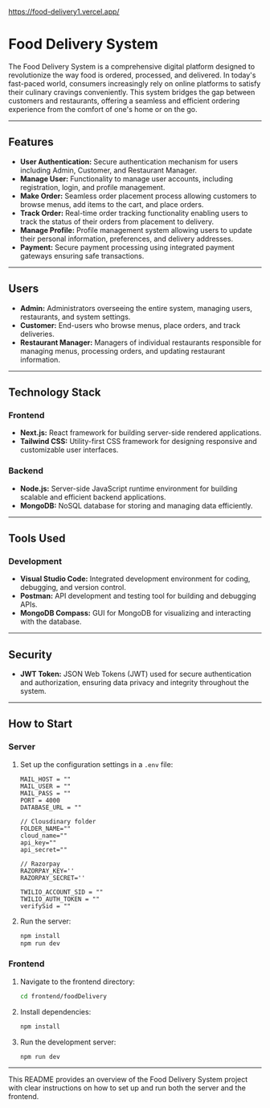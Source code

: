 https://food-delivery1.vercel.app/
# Food Delivery System

The Food Delivery System is a comprehensive digital platform designed to revolutionize the way food is ordered, processed, and delivered. In today's fast-paced world, consumers increasingly rely on online platforms to satisfy their culinary cravings conveniently. This system bridges the gap between customers and restaurants, offering a seamless and efficient ordering experience from the comfort of one's home or on the go.

---

## Features

- **User Authentication:** Secure authentication mechanism for users including Admin, Customer, and Restaurant Manager.
- **Manage User:** Functionality to manage user accounts, including registration, login, and profile management.
- **Make Order:** Seamless order placement process allowing customers to browse menus, add items to the cart, and place orders.
- **Track Order:** Real-time order tracking functionality enabling users to track the status of their orders from placement to delivery.
- **Manage Profile:** Profile management system allowing users to update their personal information, preferences, and delivery addresses.
- **Payment:** Secure payment processing using integrated payment gateways ensuring safe transactions.

---

## Users

- **Admin:** Administrators overseeing the entire system, managing users, restaurants, and system settings.
- **Customer:** End-users who browse menus, place orders, and track deliveries.
- **Restaurant Manager:** Managers of individual restaurants responsible for managing menus, processing orders, and updating restaurant information.

---

## Technology Stack

### Frontend
- **Next.js:** React framework for building server-side rendered applications.
- **Tailwind CSS:** Utility-first CSS framework for designing responsive and customizable user interfaces.

### Backend
- **Node.js:** Server-side JavaScript runtime environment for building scalable and efficient backend applications.
- **MongoDB:** NoSQL database for storing and managing data efficiently.

---

## Tools Used

### Development
- **Visual Studio Code:** Integrated development environment for coding, debugging, and version control.
- **Postman:** API development and testing tool for building and debugging APIs.
- **MongoDB Compass:** GUI for MongoDB for visualizing and interacting with the database.

---

## Security
- **JWT Token:** JSON Web Tokens (JWT) used for secure authentication and authorization, ensuring data privacy and integrity throughout the system.

---

## How to Start

### Server

1. Set up the configuration settings in a `.env` file:

    ```
    MAIL_HOST = ""
    MAIL_USER = ""
    MAIL_PASS = ""
    PORT = 4000
    DATABASE_URL = ""

    // Clousdinary folder
    FOLDER_NAME=""
    cloud_name=""
    api_key=""
    api_secret=""

    // Razorpay
    RAZORPAY_KEY=''
    RAZORPAY_SECRET=''

    TWILIO_ACCOUNT_SID = ""
    TWILIO_AUTH_TOKEN = ""
    verifySid = ""
    ```

2. Run the server:

    ```bash
    npm install
    npm run dev
    ```

### Frontend

1. Navigate to the frontend directory:

    ```bash
    cd frontend/foodDelivery
    ```

2. Install dependencies:

    ```bash
    npm install
    ```

3. Run the development server:

    ```bash
    npm run dev
    ```

---

This README provides an overview of the Food Delivery System project with clear instructions on how to set up and run both the server and the frontend.
